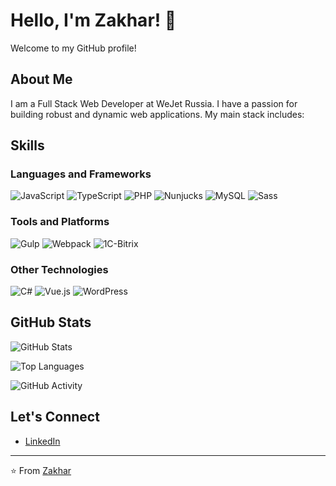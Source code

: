 # Hello, I'm Zakhar! 👋

Welcome to my GitHub profile!

## About Me

I am a Full Stack Web Developer at WeJet Russia. I have a passion for building robust and dynamic web applications. My main stack includes:

## Skills

### Languages and Frameworks
![JavaScript](https://img.shields.io/badge/-JavaScript-333333?style=flat&logo=javascript)
![TypeScript](https://img.shields.io/badge/-TypeScript-333333?style=flat&logo=typescript)
![PHP](https://img.shields.io/badge/-PHP-333333?style=flat&logo=php)
![Nunjucks](https://img.shields.io/badge/-Nunjucks-333333?style=flat&logo=nunjucks)
![MySQL](https://img.shields.io/badge/-MySQL-333333?style=flat&logo=mysql)
![Sass](https://img.shields.io/badge/-Sass-333333?style=flat&logo=sass)

### Tools and Platforms
![Gulp](https://img.shields.io/badge/-Gulp-333333?style=flat&logo=gulp)
![Webpack](https://img.shields.io/badge/-Webpack-333333?style=flat&logo=webpack)
![1C-Bitrix](https://img.shields.io/badge/-1C--Bitrix-333333?style=flat&logo=bitrix24)

### Other Technologies
![C#](https://img.shields.io/badge/-C%23-333333?style=flat&logo=c-sharp)
![Vue.js](https://img.shields.io/badge/-Vue.js-333333?style=flat&logo=vue.js)
![WordPress](https://img.shields.io/badge/-WordPress-333333?style=flat&logo=wordpress)

## GitHub Stats

![GitHub Stats](https://github-readme-stats.vercel.app/api?username=zbybko&show_icons=true&theme=radical)

![Top Languages](https://github-readme-stats.vercel.app/api/top-langs/?username=zbybko&layout=compact&theme=radical)

![GitHub Activity](https://github-readme-activity-graph.cyclic.app/graph?username=zbybko&theme=radical)

## Let's Connect

- [LinkedIn](www.linkedin.com/in/zakhar-bybko-04986429b)

---

⭐️ From [Zakhar](https://github.com/zbybko)
